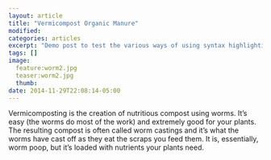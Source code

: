```yaml
---
layout: article
title: "Vermicompost Organic Manure"
modified:
categories: articles
excerpt: "Demo post to test the various ways of using syntax highlighting."
tags: []
image:
  feature:worm2.jpg
  teaser:worm2.jpg
  thumb:
date: 2014-11-29T22:08:14-05:00
---
```


Vermicomposting is the creation of nutritious compost using worms. It’s easy (the worms do most of the work) and extremely good for your plants. The resulting compost is often called worm castings and it’s what the worms have cast off as they eat the scraps you feed them. It is, essentially, worm poop, but it’s loaded with nutrients your plants need.

